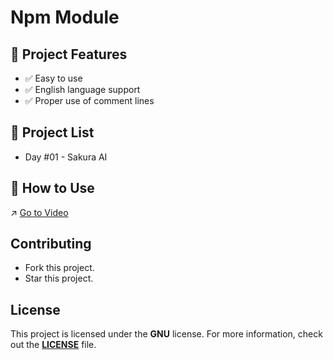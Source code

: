 # Npm Module
## 📑 Project Features
- ✅ Easy to use
- ✅ English language support
- ✅ Proper use of comment lines

## 📑 Project List
- Day #01 - Sakura AI

## 🚀 How to Use
↗️ [Go to Video](https://www.youtube.com/@slenzyycode)

## Contributing
- Fork this project.
- Star this project.

## License
This project is licensed under the **GNU** license. For more information, check out the **[LICENSE](https://github.com/SlenzyCode/30-dasys-of-npm?tab=GPL-3.0-1-ov-file)** file.
